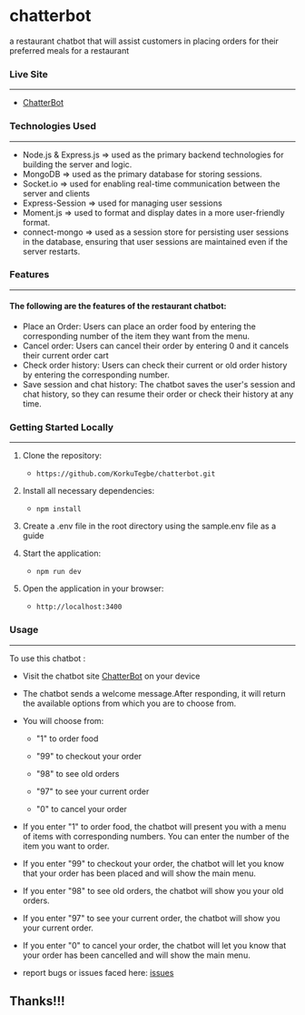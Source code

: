 # chatterbot
a restaurant chatbot that will assist customers in placing orders for their preferred meals for a restaurant

### Live Site

---

-   [ChatterBot](https://chatterbot-j54v.onrender.com/)


### Technologies Used

---

-   Node.js & Express.js => used as the primary backend technologies for building the server and  logic.
-   MongoDB => used as the primary database for storing sessions.
-   Socket.io => used for enabling real-time communication between the server and clients
-   Express-Session => used for managing user sessions 
-   Moment.js  => used to format and display dates in a more user-friendly format.
-   connect-mongo =>  used as a session store for persisting user sessions in the database, ensuring that user sessions are maintained even if the server restarts.

### Features

---
#### The following are the features of the restaurant chatbot:
-   Place an Order: Users can place an order food by entering the corresponding number of the item they want from the menu.
-   Cancel order: Users can cancel their order by entering 0 and it cancels their current order cart
-   Check order history: Users can check their current or old order history by entering the corresponding number.
-   Save session and chat history: The chatbot saves the user's session and chat history, so they can resume their order or check their history at any time.



### Getting Started Locally
---
1. Clone the repository:
    - `https://github.com/KorkuTegbe/chatterbot.git`
2. Install all necessary dependencies:
    - `npm install`
3. Create a .env file in the root directory using the sample.env file as a guide 

4. Start the application:
    - `npm run dev`
5. Open the application in your browser:
    - `http://localhost:3400`

### Usage
---

To use this chatbot :

-   Visit the chatbot site [ChatterBot](https://chatterbot-j54v.onrender.com/) on your device


-   The chatbot sends a welcome message.After responding, it will return the available options from which you are to choose from.
-   You will choose from:
    -  "1" to order food

    -  "99" to checkout your order 

    -  "98" to see old orders

    -  "97" to see your current order

    -  "0" to cancel your order
   
-  If you enter "1" to order food, the chatbot will present you with a menu of items with corresponding numbers. You can enter the number of the item you want to order.
-  If you enter "99" to checkout your order, the chatbot will let you know that your order has been placed and will show the main menu.
-  If you enter "98" to see old orders, the chatbot will show you your old orders.
-  If you enter "97" to see your current order, the chatbot will show you your current order.
-  If you enter "0" to cancel your order, the chatbot will let you know that your order has been cancelled and will show the main menu.
- report bugs or issues faced here: [issues]("https://github.com/KorkuTegbe/chatterbot/issues")

## Thanks!!!
